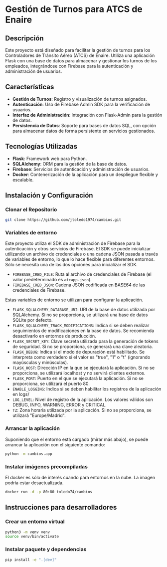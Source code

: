 

# Gestión de Turnos para ATCS de Enaire

## Descripción
Este proyecto está diseñado para facilitar la gestión de turnos para los Controladores de Tránsito Aéreo (ATCS) de Enaire. Utiliza una aplicación Flask con una base de datos para almacenar y gestionar los turnos de los empleados, integrándose con Firebase para la autenticación y administración de usuarios.

## Características
- **Gestión de Turnos**: Registro y visualización de turnos asignados.
- **Autenticación**: Uso de Firebase Admin SDK para la verificación de usuarios.
- **Interfaz de Administración**: Integración con Flask-Admin para la gestión de datos.
- **Persistencia de Datos**: Soporte para bases de datos SQL, con opción para almacenar datos de forma persistente en servicios gestionados.

## Tecnologías Utilizadas
- **Flask**: Framework web para Python.
- **SQLAlchemy**: ORM para la gestión de la base de datos.
- **Firebase**: Servicios de autenticación y administración de usuarios.
- **Docker**: Contenerización de la aplicación para un despliegue flexible y escalable.

## Instalación y Configuración

### Clonar el Repositorio
```sh
git clone https://github.com/jtoledo1974/cambios.git
```

### Variables de entorno

Este proyecto utiliza el SDK de administración de Firebase para la autenticación y otros servicios de Firebase. El SDK se puede inicializar utilizando un archivo de credenciales o una cadena JSON pasada a través de variables de entorno, lo que lo hace flexible para diferentes entornos. Sólo se necesita una de las dos opciones para inicializar el SDK.

- `FIREBASE_CRED_FILE`: Ruta al archivo de credenciales de Firebase (el valor predeterminado es `atcapp.json`).
- `FIREBASE_CRED_JSON`: Cadena JSON codificada en BASE64 de las credenciales de Firebase.

Estas variables de entorno se utilizan para configurar la aplicación.

- `FLASK_SQLALCHEMY_DATABASE_URI`: URI de la base de datos utilizada por SQLAlchemy. Si no se proporciona, se utilizará una base de datos SQLite por defecto.
- `FLASK_SQLALCHEMY_TRACK_MODIFICATIONS`: Indica si se deben realizar seguimientos de modificaciones en la base de datos. Se recomienda desactivarlo en entornos de producción.
- `FLASK_SECRET_KEY`: Clave secreta utilizada para la generación de tokens de seguridad. Si no se proporciona, se generará una clave aleatoria.
- `FLASK_DEBUG`: Indica si el modo de depuración está habilitado. Se interpreta como verdadero si el valor es "true", "1" o "t" (ignorando mayúsculas y minúsculas).
- `FLASK_HOST`: Dirección IP en la que se ejecutará la aplicación. Si no se proporciona, se utilizará localhost y no servirá clientes externos.
- `FLASK_PORT`: Puerto en el que se ejecutará la aplicación. Si no se proporciona, se utilizará el puerto 80.
- `ENABLE_LOGGING`: Indica si se deben habilitar los registros de la aplicación en logs/
- `LOG_LEVEL`: Nivel de registro de la aplicación. Los valores válidos son DEBUG, INFO, WARNING, ERROR y CRITICAL.
- `TZ`: Zona horaria utilizada por la aplicación. Si no se proporciona, se utilizará "Europe/Madrid".

### Arrancar la aplicación
Suponiendo que el entorno está cargado (mirar más abajo), se puede arrancar la aplicación con el siguiente comando:
```sh
python -m cambios.app
```

### Instalar imágenes precompiladas
El docker es sólo de interés cuando para entornos en la nube. La imagen podría estar desactualizada.
```sh
docker run -d -p 80:80 toledo74/cambios
```

## Instrucciones para desarrolladores

### Crear un entorno virtual
```sh
python3 -m venv venv
source venv/bin/activate
```

### Instalar paquete y dependencias
```sh
pip install -e ".[dev]"
```

